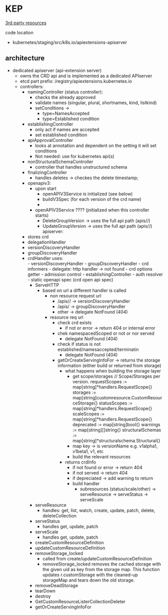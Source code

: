 # KEP

[3rd party resources](https://github.com/kubernetes/design-proposals-archive/blob/main/api-machinery/thirdpartyresources.md)

code location
- kubernetes/staging/src/k8s.io/apiextensions-apiserver

## architecture

- dedicated apiserver (api-extension server)
    - owns the CRD api and is implemented as a dedicated APIserver
    - etcd part prefix: /registry/apiextensions.kubernetes.io
    - controllers:
        - namingController (status controller): 
            - checks the already approved 
            - validate names (singular, plural, shortnames, kind, listkind)
            - setConditions -> 
                - type=NamesAccepted
                - type=Established condition
        - establishingController
            - only act if names are accepted
            - set established condition
        - apiApprovalController
            - looks at annotation and dependent on the setting it will set conditions
            - Not needed: use for kubernetes api(s)
        - nonStructuralSchemaController
            - controller that handles unstructured schema
        - finalizingController
            - handles deletes -> checkes the delete timestamp; 
        - openapiv3: 
            - upon start 
                - openAPIV3Service is initialized (see below)
                - buildV3Spec (for each version of the crd name)
                - 
            - openAPIV3Service ???? (jnitialized when this controller starts)
                - DeleteGroupVersion -> uses the full api path (apis/<group>/<version>)
                - UpdateGroupVersion -> uses the full api path (apis/<group>/<version>)
    apiserver:
        - stores crd
        - delegationHandler
        - versionDiscoveryHandler
        - groupDiscoveryHandler
        - crdHandler
            uses:   
                - versionDiscoveryHandler
                - groupDiscoveryHandler
                - crd informers
                - delegate: http handler -> not found
                - crd options getter
                - admission control
                - establishingController
                - auth resolver
                - static openapi spec (crd open api spec)
            - ServeHTTP
                - based on url a different handler is called
                    - non resource request url
                        - /apis/<group>/<version> -> versionDiscoveryHandler
                        - /apis/<group> -> groupDiscoveryHandler
                        - other -> delegate NotFound (404)
                    - resource req url
                        - check crd exists
                            - if not or error -> return 404 or internal error
                        - chek namespacedScoped or not or nor served
                            - delegate NotFound (404)
                        - check if status is not established/namesaccepted/terminatin
                            - delegate NotFound (404)
                        - getOrCreateServingInfoFor -> returns the storage information (either build or returned from storage)
                            - what happens when building the storage layer
                                - get scope/storages
                                    // Scope/Storages per version.
                                    requestScopes := map[string]*handlers.RequestScope{}
                                    storages := map[string]customresource.CustomResourceStorage{}
                                    statusScopes := map[string]*handlers.RequestScope{}
                                    scaleScopes := map[string]*handlers.RequestScope{}
                                    deprecated := map[string]bool{}
                                    warnings := map[string][]string{}
                                    structuralSchemas := map[string]*structuralschema.Structural{}
                                - map key -> is versionName e.g. v1alpha1, v1beta1, v1, etc
                                - build the relevant resources
                            - returns crdInfo
                                - if not found or error -> return 404
                                - if not served -> return 404
                                - if depreciated -> add warning to return
                                - build handler
                                    - subresources (status/scale/other)
                                    -> serveResource
                                    -> serveStatus
                                    -> serveScale
            - serveResource
                - handles: get, list, watch, create, update, patch, delete, deleteCollection
            - serveStatus
                - handles get, update, patch
            - serveScale
                - handles get, update, patch
            - createCustomResourceDefinition
            - updateCustomResourceDefinition
            - removeStorage_locked
                - called from create/updateCustomResourceDefinition
                - removeStorage_locked removes the cached storage with the given uid as key from the storage map. This function updates r.customStorage with the cleaned-up storageMap and tears down the old storage.
            - removeDeadStorage
            - tearDown
            - destroy
            - GetCustomResourceListerCollectionDeleter
            - getOrCreateServingInfoFor


        
